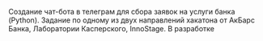 Создание чат-бота в телеграм для сбора заявок на услуги банка (Python).
Задание по одному из двух направлений хакатона от АкБарс Банка, Лаборатории Касперского, InnoStage.
В разработке
